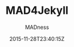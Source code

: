 ---
title: "MAD4Jekyll"
github: https://github.com/madforjekyll/madforjekyll.github.io
demo: http://madforjekyll.github.io
author: MADness

ssg:
  - Jekyll
cms:
  - No Cms
date: 2015-11-28T23:40:15Z
github_branch: master
stale: true
---
